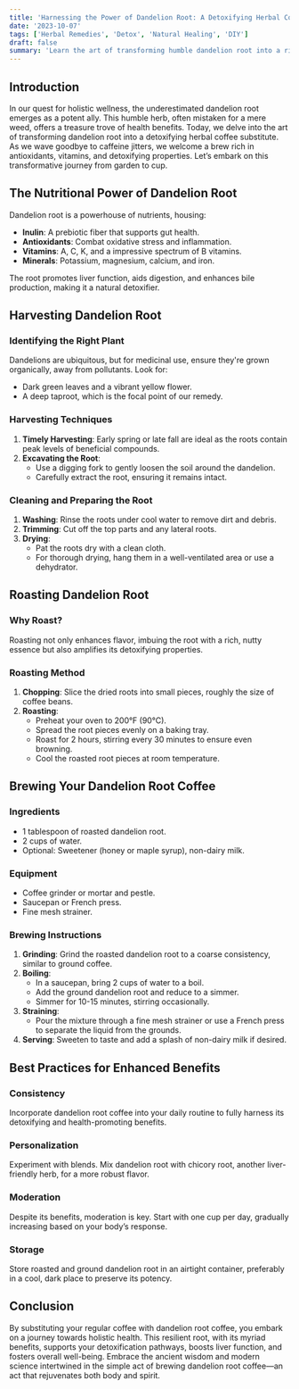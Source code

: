 ```yaml
---
title: 'Harnessing the Power of Dandelion Root: A Detoxifying Herbal Coffee Substitute'
date: '2023-10-07'
tags: ['Herbal Remedies', 'Detox', 'Natural Healing', 'DIY']
draft: false
summary: 'Learn the art of transforming humble dandelion root into a rich, detoxifying coffee substitute that not only tastes great but also boosts your health.'
---
```


## Introduction

In our quest for holistic wellness, the underestimated dandelion root emerges as a potent ally. This humble herb, often mistaken for a mere weed, offers a treasure trove of health benefits. Today, we delve into the art of transforming dandelion root into a detoxifying herbal coffee substitute. As we wave goodbye to caffeine jitters, we welcome a brew rich in antioxidants, vitamins, and detoxifying properties. Let’s embark on this transformative journey from garden to cup.

## The Nutritional Power of Dandelion Root

Dandelion root is a powerhouse of nutrients, housing:

- **Inulin**: A prebiotic fiber that supports gut health.
- **Antioxidants**: Combat oxidative stress and inflammation.
- **Vitamins**: A, C, K, and a impressive spectrum of B vitamins.
- **Minerals**: Potassium, magnesium, calcium, and iron.

The root promotes liver function, aids digestion, and enhances bile production, making it a natural detoxifier.

## Harvesting Dandelion Root

### Identifying the Right Plant
Dandelions are ubiquitous, but for medicinal use, ensure they're grown organically, away from pollutants. Look for:

- Dark green leaves and a vibrant yellow flower.
- A deep taproot, which is the focal point of our remedy.

### Harvesting Techniques
1. **Timely Harvesting**: Early spring or late fall are ideal as the roots contain peak levels of beneficial compounds.
2. **Excavating the Root**:
    - Use a digging fork to gently loosen the soil around the dandelion.
    - Carefully extract the root, ensuring it remains intact.

### Cleaning and Preparing the Root
1. **Washing**: Rinse the roots under cool water to remove dirt and debris.
2. **Trimming**: Cut off the top parts and any lateral roots.
3. **Drying**:
    - Pat the roots dry with a clean cloth.
    - For thorough drying, hang them in a well-ventilated area or use a dehydrator.

## Roasting Dandelion Root

### Why Roast?
Roasting not only enhances flavor, imbuing the root with a rich, nutty essence but also amplifies its detoxifying properties.

### Roasting Method
1. **Chopping**: Slice the dried roots into small pieces, roughly the size of coffee beans.
2. **Roasting**:
    - Preheat your oven to 200°F (90°C).
    - Spread the root pieces evenly on a baking tray.
    - Roast for 2 hours, stirring every 30 minutes to ensure even browning.
    - Cool the roasted root pieces at room temperature.

## Brewing Your Dandelion Root Coffee

### Ingredients
- 1 tablespoon of roasted dandelion root.
- 2 cups of water.
- Optional: Sweetener (honey or maple syrup), non-dairy milk.

### Equipment
- Coffee grinder or mortar and pestle.
- Saucepan or French press.
- Fine mesh strainer.

### Brewing Instructions
1. **Grinding**: Grind the roasted dandelion root to a coarse consistency, similar to ground coffee.
2. **Boiling**:
    - In a saucepan, bring 2 cups of water to a boil.
    - Add the ground dandelion root and reduce to a simmer.
    - Simmer for 10-15 minutes, stirring occasionally.
3. **Straining**:
    - Pour the mixture through a fine mesh strainer or use a French press to separate the liquid from the grounds.
4. **Serving**: Sweeten to taste and add a splash of non-dairy milk if desired.

## Best Practices for Enhanced Benefits

### Consistency
Incorporate dandelion root coffee into your daily routine to fully harness its detoxifying and health-promoting benefits.

### Personalization
Experiment with blends. Mix dandelion root with chicory root, another liver-friendly herb, for a more robust flavor.

### Moderation
Despite its benefits, moderation is key. Start with one cup per day, gradually increasing based on your body’s response.

### Storage
Store roasted and ground dandelion root in an airtight container, preferably in a cool, dark place to preserve its potency.

## Conclusion

By substituting your regular coffee with dandelion root coffee, you embark on a journey towards holistic health. This resilient root, with its myriad benefits, supports your detoxification pathways, boosts liver function, and fosters overall well-being. Embrace the ancient wisdom and modern science intertwined in the simple act of brewing dandelion root coffee—an act that rejuvenates both body and spirit.
